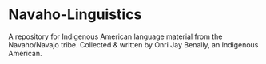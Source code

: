 # Navaho-Linguistics
A repository for Indigenous American language material from the Navaho/Navajo tribe. Collected &amp; written by Onri Jay Benally, an Indigenous American.

